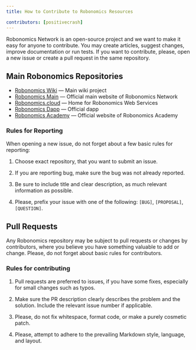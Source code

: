 ```yaml
---
title: How to Contribute to Robonomics Resources

contributors: [positivecrash]
---
```


Robonomics Network is an open-source project and we want to make it easy for anyone to contribute. You may create articles, suggest changes, improve documentation or run tests. If you want to contribute, please, open a new issue or create a pull request in the same repository.

## Main Robonomics Repositories 

- [Robonomics Wiki](https://github.com/airalab/robonomics-wiki) — Main wiki project
- [Robonomics Main](https://github.com/airalab/robonomics.network) —  Official main website of Robonomics Network 
- [Robonomics.cloud](https://github.com/airalab/robonomics.cloud) — Home for Robonomics Web Services
- [Robonomics Dapp](https://github.com/airalab/dapp.robonomics.network) — Official dapp
- [Robonomics Academy](https://github.com/airalab/robonomics.academy) — Official website of Robonomics Academy

### Rules for Reporting

When opening a new issue, do not forget about a few basic rules for reporting:

1. Choose exact repository, that you want to submit an issue.

2. If you are reporting bug, make sure the bug was not already reported.

3. Be sure to include title and clear description, as much relevant information as possible.

4. Please, prefix your issue with one of the following: `[BUG]`, `[PROPOSAL]`, `[QUESTION]`.


## Pull Requests

Any Robonomics repository may be subject to pull requests or changes by contributors, where you believe you have something valuable to add or change. Please, do not forget about basic rules for contributors.

### Rules for contributing

1. Pull requests are preferred to issues, if you have some fixes, especially for small changes such as typos.

2. Make sure the PR description clearly describes the problem and the solution. Include the relevant issue number if applicable.

3. Please, do not fix whitespace, format code, or make a purely cosmetic patch.

4. Please, attempt to adhere to the prevailing Markdown style, language, and layout.


